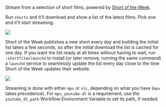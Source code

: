 Stream from a selection of short films, powered by [Short of the Week](https://www.shortoftheweek.com/).

Run `shorts` and it’ll download and show a list of the latest films. Pick one and it’ll start streaming.

![](https://i.imgur.com/2y9yXFU.png)

Short of the Week publishes a new short every day and building the initial list takes a few seconds, so after the initial download the list is cached for one day. If you want the list ready at all times without having to wait, run `:shortfilmslaunchd` to install (or later remove, running the same command) a `launchd` service to seamlessly update the list every day close to the time Short of the Week updates their website.

![](https://i.imgur.com/tzm3M3h.png)

Streaming is done with either `mpv` or `vlc`, depending on what you have (`mpv` takes precedence). For `mpv`, `youtube-dl` is a requirement; use the `youtube_dl_path` Workflow Environment Variable to set its path, if needed.

